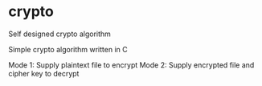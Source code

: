 # crypto
Self designed crypto algorithm

Simple crypto algorithm written in C

Mode 1: Supply plaintext file to encrypt
Mode 2: Supply encrypted file and cipher key to decrypt
